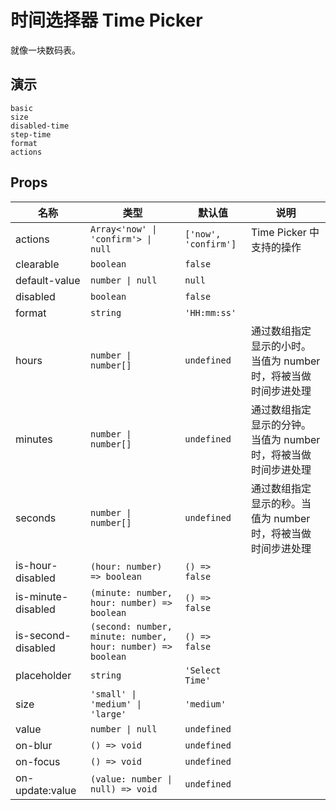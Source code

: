 # 时间选择器 Time Picker

就像一块数码表。

## 演示

```demo
basic
size
disabled-time
step-time
format
actions
```

## Props

| 名称 | 类型 | 默认值 | 说明 |
| --- | --- | --- | --- |
| actions | `Array<'now' \| 'confirm'> \| null` | `['now', 'confirm']` | Time Picker 中支持的操作 |
| clearable | `boolean` | `false` |  |
| default-value | `number \| null` | `null` |  |
| disabled | `boolean` | `false` |  |
| format | `string` | `'HH:mm:ss'` |  |
| hours | `number \| number[]` | `undefined` | 通过数组指定显示的小时。当值为 number 时，将被当做时间步进处理 |
| minutes | `number \| number[]` | `undefined` | 通过数组指定显示的分钟。当值为 number 时，将被当做时间步进处理 |
| seconds | `number \| number[]` | `undefined` | 通过数组指定显示的秒。当值为 number 时，将被当做时间步进处理 |
| is-hour-disabled | `(hour: number) => boolean` | `() => false` |  |
| is-minute-disabled | `(minute: number, hour: number) => boolean` | `() => false` |  |
| is-second-disabled | `(second: number, minute: number, hour: number) => boolean` | `() => false` |  |
| placeholder | `string` | `'Select Time'` |  |
| size | `'small' \| 'medium' \| 'large'` | `'medium'` |  |
| value | `number \| null` | `undefined` |  |
| on-blur | `() => void` | `undefined` |  |
| on-focus | `() => void` | `undefined` |  |
| on-update:value | `(value: number \| null) => void` | `undefined` |  |
